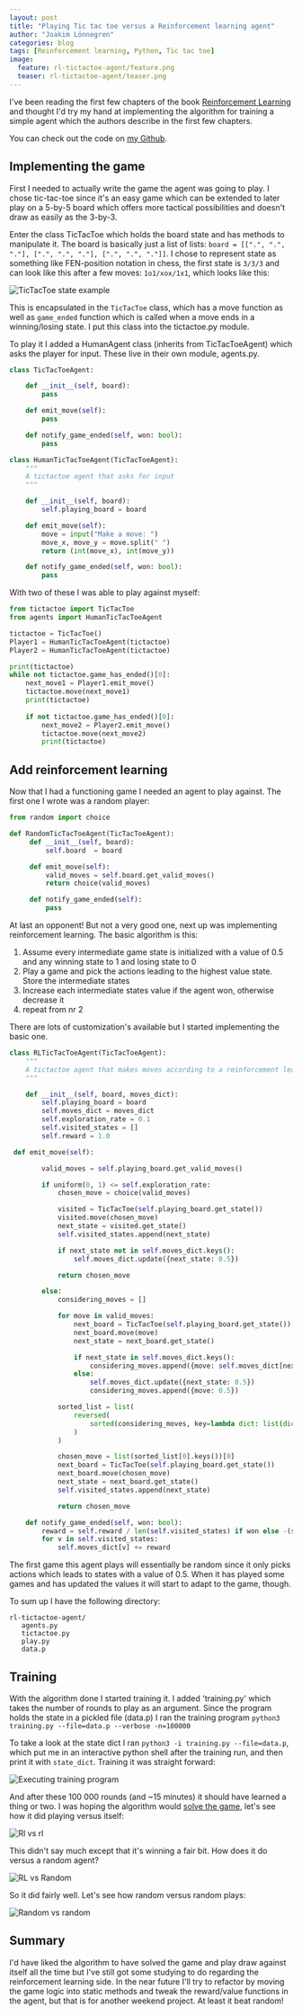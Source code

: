 ```yaml
---
layout: post
title: "Playing Tic tac toe versus a Reinforcement learning agent"
author: "Joakim Lönnegren"
categories: blog
tags: [Reinforcement learning, Python, Tic tac toe]
image:
  feature: rl-tictactoe-agent/feature.png
  teaser: rl-tictactoe-agent/teaser.png
---
```


I've been reading the first few chapters of the book [Reinforcement Learning](https://www.amazon.com/Reinforcement-Learning-Introduction-Adaptive-Computation-ebook/dp/B008H5Q8VA) and thought I'd try my hand at implementing the algorithm for training a simple agent which the authors describe in the first few chapters.

You can check out the code on [my Github](https://github.com/joalon/rl-tictactoe-agent).

## Implementing the game
First I needed to actually write the game the agent was going to play. I chose tic-tac-toe since it's an easy game which can be extended to later play on a 5-by-5 board which offers more tactical possibilities and doesn't draw as easily as the 3-by-3.

Enter the class TicTacToe which holds the board state and has methods to manipulate it. The board is basically just a list of lists: `board = [[".", ".", "."], [".", ".", "."], [".", ".", "."]]`. I chose to represent state as something like FEN-position notation in chess, the first state is `3/3/3` and can look like this after a few moves: `1o1/xox/1x1`, which looks like this:

![TicTacToe state example](/images/rl-tictactoe-agent/state-example.jpg)

This is encapsulated in the `TicTacToe` class, which has a move function as well as `game_ended` function which is called when a move ends in a winning/losing state. I put this class into the tictactoe.py module.

To play it I added a HumanAgent class (inherits from TicTacToeAgent) which asks the player for input. These live in their own module, agents.py.

```python
class TicTacToeAgent:

    def __init__(self, board):
        pass

    def emit_move(self):
        pass

    def notify_game_ended(self, won: bool):
        pass

class HumanTicTacToeAgent(TicTacToeAgent):
    """
    A tictactoe agent that asks for input
    """

    def __init__(self, board):
        self.playing_board = board

    def emit_move(self):
        move = input("Make a move: ")
        move_x, move_y = move.split(" ")
        return (int(move_x), int(move_y))

    def notify_game_ended(self, won: bool):
        pass
```

With two of these I was able to play against myself:

```python
from tictactoe import TicTacToe
from agents import HumanTicTacToeAgent

tictactoe = TicTacToe()
Player1 = HumanTicTacToeAgent(tictactoe)
Player2 = HumanTicTacToeAgent(tictactoe)

print(tictactoe)
while not tictactoe.game_has_ended()[0]:
    next_move1 = Player1.emit_move()
    tictactoe.move(next_move1)
    print(tictactoe)
 
    if not tictactoe.game_has_ended()[0]:
        next_move2 = Player2.emit_move()
        tictactoe.move(next_move2)
        print(tictactoe)
```

## Add reinforcement learning
Now that I had a functioning game I needed an agent to play against. The first one I wrote was a random player:

```python
from random import choice

def RandomTicTacToeAgent(TicTacToeAgent):
     def __init__(self, board):
         self.board  = board

     def emit_move(self):
         valid_moves = self.board.get_valid_moves()
         return choice(valid_moves)

     def notify_game_ended(self):
         pass
```

At last an opponent! But not a very good one, next up was implementing reinforcement learning. The basic algorithm is this:

1. Assume every intermediate game state is initialized with a value of 0.5 and any winning state to 1 and losing state to 0
2. Play a game and pick the actions leading to the highest value state. Store the intermediate states
3. Increase each intermediate states value if the agent won, otherwise decrease it
4. repeat from nr 2

There are lots of customization's available but I started implementing the basic one.

```python
class RLTicTacToeAgent(TicTacToeAgent):
    """
    A tictactoe agent that makes moves according to a reinforcement learning algorithm
    """

    def __init__(self, board, moves_dict):
        self.playing_board = board
        self.moves_dict = moves_dict
        self.exploration_rate = 0.1
        self.visited_states = []
        self.reward = 1.0

 def emit_move(self):

        valid_moves = self.playing_board.get_valid_moves()

        if uniform(0, 1) <= self.exploration_rate:
            chosen_move = choice(valid_moves)

            visited = TicTacToe(self.playing_board.get_state())
            visited.move(chosen_move)
            next_state = visited.get_state()
            self.visited_states.append(next_state)

            if next_state not in self.moves_dict.keys():
                self.moves_dict.update({next_state: 0.5})

            return chosen_move

        else:
            considering_moves = []

            for move in valid_moves:
                next_board = TicTacToe(self.playing_board.get_state())
                next_board.move(move)
                next_state = next_board.get_state()

                if next_state in self.moves_dict.keys():
                    considering_moves.append({move: self.moves_dict[next_state]})
                else:
                    self.moves_dict.update({next_state: 0.5})
                    considering_moves.append({move: 0.5})

            sorted_list = list(
                reversed(
                    sorted(considering_moves, key=lambda dict: list(dict.values())[0])
                )
            )

            chosen_move = list(sorted_list[0].keys())[0]
            next_board = TicTacToe(self.playing_board.get_state())
            next_board.move(chosen_move)
            next_state = next_board.get_state()
            self.visited_states.append(next_state)

            return chosen_move

    def notify_game_ended(self, won: bool):
        reward = self.reward / len(self.visited_states) if won else -(self.reward /len(self.visited_states))
        for v in self.visited_states:
            self.moves_dict[v] += reward
```

The first game this agent plays will essentially be random since it only picks actions which leads to states with a value of 0.5. When it has played some games and has updated the values it will start to adapt to the game, though.

To sum up I have the following directory:

```
rl-tictactoe-agent/
   agents.py
   tictactoe.py
   play.py
   data.p
```

## Training
With the algorithm done I started training it. I added 'training.py' which takes the number of rounds to play as an argument. Since the program holds the state in a pickled file (data.p) I ran the training program `python3 training.py --file=data.p --verbose -n=100000`

To take a look at the state dict I ran `python3 -i training.py --file=data.p`, which put me in an interactive python shell after the training run, and then print it with `state_dict`. Training it was straight forward:

![Executing training program](/images/rl-tictactoe-agent/executing-training.jpg)

And after these 100 000 rounds (and ~15 minutes) it should have learned a thing or two. I was hoping the algorithm would [solve the game](https://en.wikipedia.org/wiki/Tic-tac-toe#Strategy), let's see how it did playing versus itself:

![Rl vs rl](/images/rl-tictactoe-agent/rl-vs-rl-stats.png)

This didn't say much except that it's winning a fair bit. How does it do versus a random agent?

![RL vs Random](/images/rl-tictactoe-agent/rl-vs-random-stats.png)

So it did fairly well. Let's see how random versus random plays:

![Random vs random](/images/rl-tictactoe-agent/random-vs-random-stats.png)


## Summary
I'd have liked the algorithm to have solved the game and play draw against itself all the time but I've still got some studying to do regarding the reinforcement learning side. In the near future I'll try to refactor by moving the game logic into static methods and tweak the reward/value functions in the agent, but that is for another weekend project. At least it beat random!
